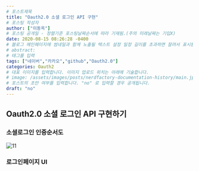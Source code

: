 ```yaml
---
# 포스트제목
title: "Oauth2.0 소셜 로그인 API 구현"
# 포스팅 작성자
author: ["이동옥"] 
# 포스팅 공개일 - 정렬기준 포스팅날짜순서에 따라 기재됨.(주의 미래날짜는 기입X)
date: 2020-08-15 08:26:28 -0400
# 블로그 메인페이지에 썸네일과 함께 노출될 텍스트 설정 일정 길이를 초과하면 잘려서 표시됨.
# abstract:
# 태그를 입력
tags: ["네이버","카카오","github","Oauth2.0"]
categories: Oauth2
# 대표 이미지를 입력합니다. 이미지 업로드 위치는 아래에 기술합니다.
# image: /assets/images/posts/nerdfactory-documentation-history/main.jpg
# 포스트의 초안 여부를 입력합니다. "no" 로 입력할 경우 공개됩니다.
draft: "no"
---
```


## Oauth2.0 소셜 로그인 API 구현하기


### 소셜로그인 인증순서도
![11](https://user-images.githubusercontent.com/12209348/91628513-62b03680-e9fb-11ea-8526-e7874015f07c.PNG)


### 로그인페이지 UI

